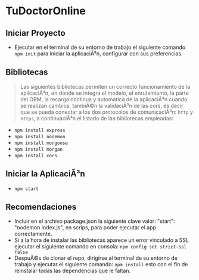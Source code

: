 # TuDoctorOnline
## Iniciar Proyecto
- Ejecutar en el terminal de su entorno de trabajo el siguiente comando `npm init` para iniciar la aplicaciÃ³n, configurar con sus preferencias.

## Bibliotecas
> Las siguientes bibliotecas permiten un correcto funcionamiento de la aplicaciÃ³n, en donde se integra el modelo, el enrutamiento, la parte del ORM, la recarga continua y automatica de la aplicaciÃ³n cuando se realizan cambios, tambiÃ©n la validaciÃ³n de las cors, es decir que se pueda conectar a los dos protocolos de comunicaciÃ³n: `http` y `https`, a continuaciÃ³n el listado de las bibliotecas empleadas:
- `npm install express`
- `npm install nodemon`
- `npm install mongoose`
- `npm install morgan`
- `npm install cors`

## Iniciar la AplicaciÃ³n
- `npm start`

## Recomendaciones
- Incluir en el archivo package.json la siguiente clave valor: "start": "nodemon index.js", en scrips, para poder ejecutar el app correctamente.
- Si a la hora de instalar las bibliotecas aparece un error vinculado a SSL ejecutar el siguiente comando en consola: `npm config set strict-ssl false`
- DespuÃ©s de clonar el repo, dirigirse al terminal de su entorno de trabajo y ejecutar el siguiente comando: `npm install` esto con el fin de reinstalar todas las dependencias que le faltan.
